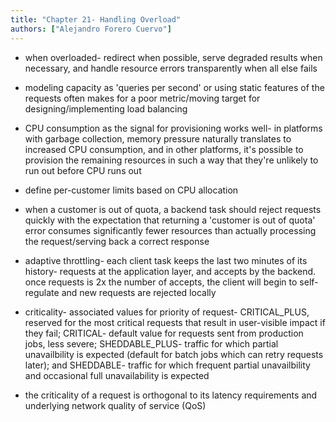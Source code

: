```yaml
---
title: "Chapter 21- Handling Overload"
authors: ["Alejandro Forero Cuervo"]
---
```


* when overloaded- redirect when possible, serve degraded results when necessary, and handle resource errors transparently when all else fails

* modeling capacity as 'queries per second' or using static features of the requests often makes for a poor metric/moving target for designing/implementing load balancing

* CPU consumption as the signal for provisioning works well- in platforms with garbage collection, memory pressure naturally translates to increased CPU consumption, and in other platforms, it's possible to provision the remaining resources in such a way that they're unlikely to run out before CPU runs out

* define per-customer limits based on CPU allocation

* when a customer is out of quota, a backend task should reject requests quickly with the expectation that returning a 'customer is out of quota' error consumes significantly fewer resources than actually processing the request/serving back a correct response

* adaptive throttling- each client task keeps the last two minutes of its history- requests at the application layer, and accepts by the backend. once requests is 2x the number of accepts, the client will begin to self-regulate and new requests are rejected locally

* criticality- associated values for priority of request- CRITICAL_PLUS, reserved for the most critical requests that result in user-visible impact if they fail; CRITICAL- default value for requests sent from production jobs, less severe; SHEDDABLE_PLUS- traffic for which partial unavailbility is expected (default for batch jobs which can retry requests later); and SHEDDABLE- traffic for which frequent partial unavailbility and occasional full unavailability is expected

* the criticality of a request is orthogonal to its latency requirements and underlying network quality of service (QoS)

